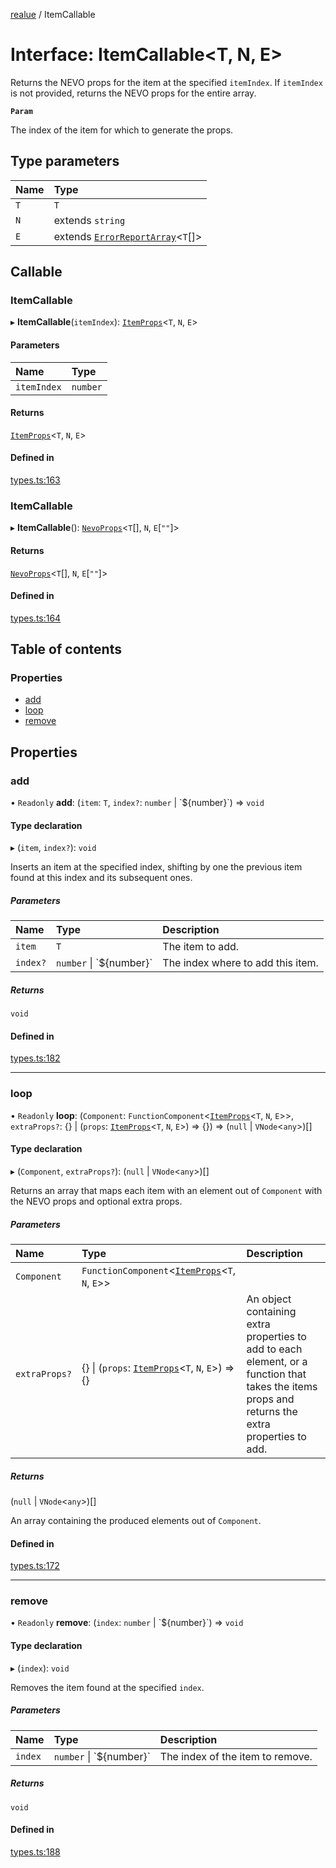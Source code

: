[realue](../README.md) / ItemCallable

# Interface: ItemCallable<T, N, E\>

Returns the NEVO props for the item at the specified `itemIndex`. If `itemIndex` is not provided, returns the NEVO props for the entire array.

**`Param`**

The index of the item for which to generate the props.

## Type parameters

| Name | Type |
| :------ | :------ |
| `T` | `T` |
| `N` | extends `string` |
| `E` | extends [`ErrorReportArray`](../README.md#errorreportarray)<`T`[]\> |

## Callable

### ItemCallable

▸ **ItemCallable**(`itemIndex`): [`ItemProps`](../README.md#itemprops)<`T`, `N`, `E`\>

#### Parameters

| Name | Type |
| :------ | :------ |
| `itemIndex` | `number` |

#### Returns

[`ItemProps`](../README.md#itemprops)<`T`, `N`, `E`\>

#### Defined in

[types.ts:163](https://github.com/davidbonnet/realue/blob/36e30da/lib/types.ts#L163)

### ItemCallable

▸ **ItemCallable**(): [`NevoProps`](../README.md#nevoprops)<`T`[], `N`, `E`[``""``]\>

#### Returns

[`NevoProps`](../README.md#nevoprops)<`T`[], `N`, `E`[``""``]\>

#### Defined in

[types.ts:164](https://github.com/davidbonnet/realue/blob/36e30da/lib/types.ts#L164)

## Table of contents

### Properties

- [add](ItemCallable.md#add)
- [loop](ItemCallable.md#loop)
- [remove](ItemCallable.md#remove)

## Properties

### add

• `Readonly` **add**: (`item`: `T`, `index?`: `number` \| \`${number}\`) => `void`

#### Type declaration

▸ (`item`, `index?`): `void`

Inserts an item at the specified index, shifting by one the previous item found at this index and its subsequent ones.

##### Parameters

| Name | Type | Description |
| :------ | :------ | :------ |
| `item` | `T` | The item to add. |
| `index?` | `number` \| \`${number}\` | The index where to add this item. |

##### Returns

`void`

#### Defined in

[types.ts:182](https://github.com/davidbonnet/realue/blob/36e30da/lib/types.ts#L182)

___

### loop

• `Readonly` **loop**: (`Component`: `FunctionComponent`<[`ItemProps`](../README.md#itemprops)<`T`, `N`, `E`\>\>, `extraProps?`: {} \| (`props`: [`ItemProps`](../README.md#itemprops)<`T`, `N`, `E`\>) => {}) => (``null`` \| `VNode`<`any`\>)[]

#### Type declaration

▸ (`Component`, `extraProps?`): (``null`` \| `VNode`<`any`\>)[]

Returns an array that maps each item with an element out of `Component` with the NEVO props and optional extra props.

##### Parameters

| Name | Type | Description |
| :------ | :------ | :------ |
| `Component` | `FunctionComponent`<[`ItemProps`](../README.md#itemprops)<`T`, `N`, `E`\>\> |  |
| `extraProps?` | {} \| (`props`: [`ItemProps`](../README.md#itemprops)<`T`, `N`, `E`\>) => {} | An object containing extra properties to add to each element, or a function that takes the items props and returns the extra properties to add. |

##### Returns

(``null`` \| `VNode`<`any`\>)[]

An array containing the produced elements out of `Component`.

#### Defined in

[types.ts:172](https://github.com/davidbonnet/realue/blob/36e30da/lib/types.ts#L172)

___

### remove

• `Readonly` **remove**: (`index`: `number` \| \`${number}\`) => `void`

#### Type declaration

▸ (`index`): `void`

Removes the item found at the specified `index`.

##### Parameters

| Name | Type | Description |
| :------ | :------ | :------ |
| `index` | `number` \| \`${number}\` | The index of the item to remove. |

##### Returns

`void`

#### Defined in

[types.ts:188](https://github.com/davidbonnet/realue/blob/36e30da/lib/types.ts#L188)
